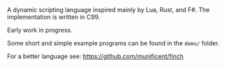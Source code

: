 A dynamic scripting language inspired mainly by Lua, Rust, and F#. The implementation is written in C99.

Early work in progress.

Some short and simple example programs can be found in the `demo/` folder.

For a better language see: https://github.com/munificent/finch
